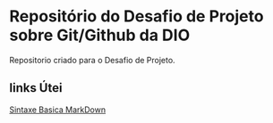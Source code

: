 # Repositório do Desafio de Projeto sobre Git/Github da DIO
Repositorio criado para o Desafio de Projeto.

## links Útei 
[Sintaxe Basica MarkDown](https://www.markdownguide.org/basic-syntax/)
